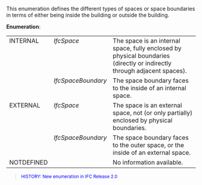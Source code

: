 This enumeration defines the different types of spaces or space boundaries in terms of either being inside the building or outside the building.

**Enumeration**:

<table cellspacing="2" cellpadding="2">
      <tr>
        <td valign="top" align="left">
          INTERNAL
        </td>
        <td valign="top" align="left">
          <i>IfcSpace</i>
        </td>
        <td valign="top" align="left">
          The space is an internal space, fully enclosed by
          physical boundaries (directly or indirectly through
          adjacent spaces).
        </td>
      </tr>
      <tr>
        <td valign="top" align="left">
           
        </td>
        <td valign="top" align="left">
          <i>IfcSpaceBoundary</i>
        </td>
        <td valign="top" align="left">
          The space boundary faces to the inside of an internal
          space.
        </td>
      </tr>
      <tr>
        <td valign="top" align="left">
          EXTERNAL
        </td>
        <td valign="top" align="left">
          <i>IfcSpace</i>
        </td>
        <td valign="top" align="left">
          The space is an external space, not (or only partially)
          enclosed by physical boundaries.
        </td>
      </tr>
      <tr>
        <td valign="top" align="left">
           
        </td>
        <td valign="top" align="left">
          <i>IfcSpaceBoundary</i>
        </td>
        <td valign="top" align="left">
          The space boundary faces to the outer space, or the
          inside of an external space.
        </td>
      </tr>
      <tr>
        <td valign="top" align="left">
          NOTDEFINED
        </td>
        <td valign="top" align="left">
           
        </td>
        <td valign="top" align="left">
          No information available.
        </td>
      </tr>
    </table>

> <small><font color="#0000FF">HISTORY: New enumeration in
      IFC Release 2.0</font></small>